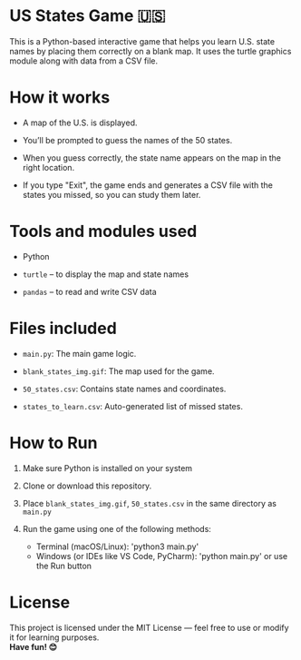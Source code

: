 # US States Game 🇺🇸
This is a Python-based interactive game that helps you learn U.S. state names by placing them correctly on a blank map. It uses the turtle graphics module along with data from a CSV file. 

# How it works
- A map of the U.S. is displayed.

- You’ll be prompted to guess the names of the 50 states.

- When you guess correctly, the state name appears on the map in the right location.

- If you type "Exit", the game ends and generates a CSV file with the states you missed, so you can study them later.

# Tools and modules used
- Python

- `turtle` – to display the map and state names

- `pandas` – to read and write CSV data

# Files included
- `main.py`: The main game logic.

- `blank_states_img.gif`: The map used for the game.

- `50_states.csv`: Contains state names and coordinates.

- `states_to_learn.csv`: Auto-generated list of missed states.

# How to Run
1. Make sure Python is installed on your system

2. Clone or download this repository.

3. Place `blank_states_img.gif`, `50_states.csv` in the same directory as `main.py`  
   
4. Run the game using one of the following methods:

    - Terminal (macOS/Linux): 'python3 main.py'
    - Windows (or IDEs like VS Code, PyCharm): 'python main.py' or use the Run button

# License
This project is licensed under the MIT License — feel free to use or modify it for learning purposes.
<br>**Have fun! 😊**
